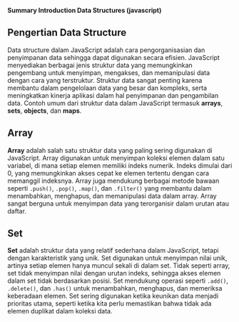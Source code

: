 **Summary Introduction Data Structures (javascript)**

## Pengertian Data Structure

Data structure dalam JavaScript adalah cara pengorganisasian dan penyimpanan data sehingga dapat digunakan secara efisien. JavaScript menyediakan berbagai jenis struktur data yang memungkinkan pengembang untuk menyimpan, mengakses, dan memanipulasi data dengan cara yang terstruktur. Struktur data sangat penting karena membantu dalam pengelolaan data yang besar dan kompleks, serta meningkatkan kinerja aplikasi dalam hal penyimpanan dan pengambilan data. Contoh umum dari struktur data dalam JavaScript termasuk **arrays**, **sets**, **objects**, dan **maps**.

## Array

**Array** adalah salah satu struktur data yang paling sering digunakan di JavaScript. Array digunakan untuk menyimpan koleksi elemen dalam satu variabel, di mana setiap elemen memiliki indeks numerik. Indeks dimulai dari 0, yang memungkinkan akses cepat ke elemen tertentu dengan cara memanggil indeksnya. Array juga mendukung berbagai metode bawaan seperti `.push()`, `.pop()`, `.map()`, dan `.filter()` yang membantu dalam menambahkan, menghapus, dan memanipulasi data dalam array. Array sangat berguna untuk menyimpan data yang terorganisir dalam urutan atau daftar.

## Set

**Set** adalah struktur data yang relatif sederhana dalam JavaScript, tetapi dengan karakteristik yang unik. Set digunakan untuk menyimpan nilai unik, artinya setiap elemen hanya muncul sekali di dalam set. Tidak seperti array, set tidak menyimpan nilai dengan urutan indeks, sehingga akses elemen dalam set tidak berdasarkan posisi. Set mendukung operasi seperti `.add()`, `.delete()`, dan `.has()` untuk menambahkan, menghapus, dan memeriksa keberadaan elemen. Set sering digunakan ketika keunikan data menjadi prioritas utama, seperti ketika kita perlu memastikan bahwa tidak ada elemen duplikat dalam koleksi data.
